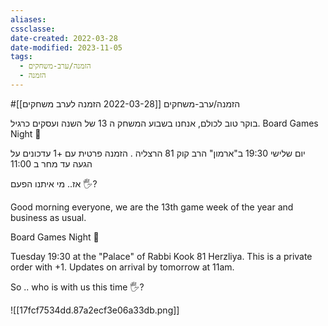 ```yaml
---
aliases: 
cssclasse: 
date-created: 2022-03-28
date-modified: 2023-11-05
tags:
  - הזמנה/ערב-משחקים
  - הזמנה
---
```

#הזמנה/ערב-משחקים [[2022-03-28 הזמנה לערב משחקים]]

בוקר טוב לכולם,  אנחנו בשבוע המשחק ה 13 של השנה ועסקים כרגיל.
 Board Games Night 🤯

יום שלישי 19:30 ב"ארמון" הרב קוק 81 הרצליה .
הזמנה פרטית עם +1
עדכונים על הגעה עד מחר ב 11:00

אז.. מי איתנו הפעם 🖐️?

Good morning everyone, we are the 13th game week of the year and business as usual.  

Board Games Night 🤯

Tuesday 19:30 at the "Palace" of Rabbi Kook 81 Herzliya.
This is a  private order with +1.
Updates on arrival by tomorrow at 11am.

 So .. who is with us this time 🖐️?

![[17fcf7534dd.87a2ecf3e06a33db.png]]
